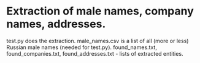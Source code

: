 # Extraction of male names, company names, addresses.
test.py does the extraction. 
male_names.csv is a list of all (more or less) Russian male names (needed for test.py).
found_names.txt, found_companies.txt, found_addresses.txt - lists of extracted entities.
